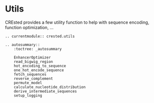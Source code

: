# Utils

CREsted provides a few utility function to help with sequence encoding, function optimization, ...

```{eval-rst}
.. currentmodule:: crested.utils
```

```{eval-rst}
.. autosummary::
    :toctree: _autosummary

    EnhancerOptimizer
    read_bigwig_region
    hot_encoding_to_sequence
    one_hot_encode_sequence
    fetch_sequences
    reverse_complement
    permute_model
    calculate_nucleotide_distribution
    derive_intermediate_sequences
    setup_logging
```
